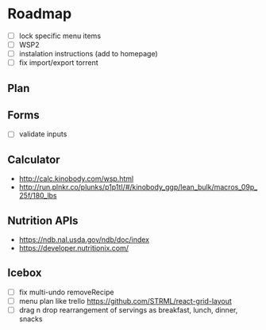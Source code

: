 # Roadmap

- [ ] lock specific menu items
- [ ] WSP2
- [ ] instalation instructions (add to homepage)
- [ ] fix import/export torrent

## Plan

## Forms

- [ ] validate inputs

## Calculator

- http://calc.kinobody.com/wsp.html
- http://run.plnkr.co/plunks/p1p1tI/#/kinobody_ggp/lean_bulk/macros_09p_25f/180_lbs

## Nutrition APIs

- https://ndb.nal.usda.gov/ndb/doc/index
- https://developer.nutritionix.com/

## Icebox

- [ ] fix multi-undo removeRecipe
- [ ] menu plan like trello https://github.com/STRML/react-grid-layout
- [ ] drag n drop rearrangement of servings as breakfast, lunch, dinner, snacks
